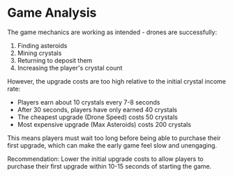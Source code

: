 # Game Analysis

The game mechanics are working as intended - drones are successfully:
1. Finding asteroids
2. Mining crystals
3. Returning to deposit them
4. Increasing the player's crystal count

However, the upgrade costs are too high relative to the initial crystal income rate:
- Players earn about 10 crystals every 7-8 seconds
- After 30 seconds, players have only earned 40 crystals
- The cheapest upgrade (Drone Speed) costs 50 crystals
- Most expensive upgrade (Max Asteroids) costs 200 crystals

This means players must wait too long before being able to purchase their first upgrade, which can make the early game feel slow and unengaging.

Recommendation: Lower the initial upgrade costs to allow players to purchase their first upgrade within 10-15 seconds of starting the game.
